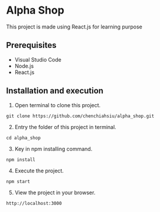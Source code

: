 # Alpha Shop

This project is made using React.js for learning purpose

## Prerequisites

- Visual Studio Code
- Node.js
- React.js

## Installation and execution

1. Open terminal to clone this project.

```
git clone https://github.com/chenchiahsiu/alpha_shop.git
```

2. Entry the folder of this project in terminal.

```
cd alpha_shop
```

3. Key in npm installing command.

```
npm install
```

4. Execute the project.

```
npm start
```

5. View the project in your browser.

```
http://localhost:3000
```
